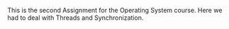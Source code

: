 
This is the second Assignment for the Operating System course. Here we had to deal with Threads and Synchronization.
